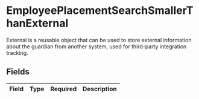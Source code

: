 # EmployeePlacementSearchSmallerThanExternal

External is a reusable object that can be used to store external information about the guardian from another system, used for third-party integration tracking.


## Fields

| Field       | Type        | Required    | Description |
| ----------- | ----------- | ----------- | ----------- |